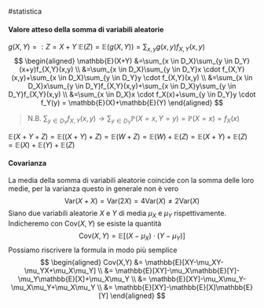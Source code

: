 #statistica 

#### Valore atteso della somma di variabili aleatorie

$g(X,Y) =: Z = X + Y$ 
$\mathbb{E}(Z) = \mathbb{E}(g(X,Y)) = \sum_{x,y}g(x,y)f_{X,Y}(x,y)$ 
$$
\begin{aligned}
\mathbb{E}(X+Y) &=\sum_{x \in D_X}\sum_{y \in D_Y}(x+y)f_{X,Y}(x,y) \\
&=\sum_{x \in D_X}\sum_{y \in D_Y}x \cdot f_{X,Y}(x,y)+\sum_{x \in D_X}\sum_{y \in D_Y}y \cdot f_{X,Y}(x,y) \\
&=\sum_{x \in D_X}x\sum_{y \in D_Y}f_{X,Y}(x,y)+\sum_{x \in D_X}y\sum_{y \in D_Y}f_{X,Y}(x,y) \\
&=\sum_{x \in D_X}x \cdot f_X(x)+\sum_{y \in D_Y}y \cdot f_Y(y) = \mathbb{E}(X)+\mathbb{E}(Y)
\end{aligned}
$$
>
>N.B. $\sum_{y \in D_Y}f_{X,Y}(x,y) \rightarrow \sum_{y \in D_Y}\mathbb{P}(X=x,Y=y) = \mathbb{P}(X=x) = f_X(x)$ 
>

$\mathbb{E}(X+Y+Z) = \mathbb{E}((X+Y)+Z) = \mathbb{E}(W+Z) = \mathbb{E}(W) + \mathbb{E}(Z) = \mathbb{E}(X+Y)+\mathbb{E}(Z) = \mathbb{E}(X) + \mathbb{E}(Y) + \mathbb{E}(Z)$
#### Covarianza

La media della somma di variabili aleatorie coincide con la somma delle loro medie, per la varianza questo in generale non è vero
$$
\text{Var}(X+X) = \text{Var}(2X) = 4\text{Var}(X) \neq 2\text{Var}(X)
$$
Siano due variabili aleatorie $X$ e $Y$ di media $\mu_X$ e $\mu_Y$ rispettivamente. Indicheremo con $\text{Cov}(X,Y)$ se esiste la quantità
$$
\text{Cov}(X,Y) = \mathbb{E}[(X-\mu_X)\cdot(Y-\mu_Y)]
$$
Possiamo riscrivere la formula in modo più semplice
$$
\begin{aligned}
Cov(X,Y) &= \mathbb{E}[XY-\mu_XY-\mu_YX+\mu_X\mu_Y] \\
&= \mathbb{E}[XY]-\mu_X\mathbb{E}[Y]-\mu_Y\mathbb{E}[X]+\mu_X\mu_Y \\
&= \mathbb{E}[XY]-\mu_X\mu_Y-\mu_X\mu_Y+\mu_X\mu_Y \\
&= \mathbb{E}[XY]-\mathbb{E}[X]\mathbb{E}[Y]
\end{aligned}
$$
